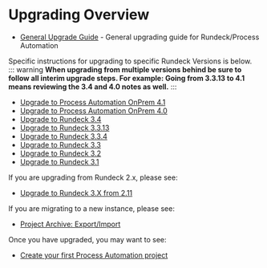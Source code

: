 # Upgrading Overview

- [General Upgrade Guide](upgrading.md) - General upgrading guide for Rundeck/Process Automation

Specific instructions for upgrading to specific Rundeck Versions is below.  
::: warning
**When upgrading from multiple versions behind be sure to follow all interim upgrade steps.  For example: Going from 3.3.13 to 4.1 means reviewing the 3.4 and 4.0 notes as well.**
:::

- [Upgrade to Process Automation OnPrem 4.1](upgrading-to-4.1.md)
- [Upgrade to Process Automation OnPrem 4.0](upgrading-to-4.md)
- [Upgrade to Rundeck 3.4](upgrading-to-rundeck-3.4.md)
- [Upgrade to Rundeck 3.3.13](upgrading-to-rundeck-3.3.13.md)
- [Upgrade to Rundeck 3.3.4](upgrading-to-rundeck-3.3.4.md)
- [Upgrade to Rundeck 3.3](upgrading-to-rundeck-3.3.md)
- [Upgrade to Rundeck 3.2](upgrading-to-rundeck-3.2.md)
- [Upgrade to Rundeck 3.1](upgrading-to-rundeck-3.1.md)


If you are upgrading from Rundeck 2.x, please see:

- [Upgrade to Rundeck 3.X from 2.11](upgrading-to-rundeck3.md)

If you are migrating to a new instance, please see:
- [Project Archive: Export/Import](/manual/projects/project-archive.md)

Once you have upgraded, you may want to see:

- [Create your first Process Automation project](/manual/03-getting-started.md#project-setup)
